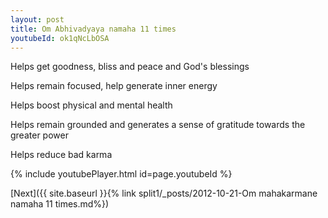 ```yaml
---
layout: post
title: Om Abhivadyaya namaha 11 times
youtubeId: ok1qNcLbOSA
---
```

 
 
Helps get goodness, bliss and peace and God's blessings
 
Helps remain focused, help generate inner energy 
 
Helps boost physical and mental health 
 
Helps remain grounded and generates a sense of gratitude towards the greater power 
 
Helps reduce bad karma
 
 
 
 


{% include youtubePlayer.html id=page.youtubeId %}
 
[Next]({{ site.baseurl }}{% link  split1/_posts/2012-10-21-Om mahakarmane namaha 11 times.md%})
 
